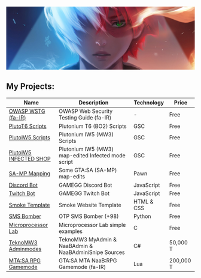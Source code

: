 ![Header MH11 GitHub](todoroki-header.jpg)

## My Projects:

| Name                                                                         | Description                                            | Technology | Price     |
| ---------------------------------------------------------------------------- | ------------------------------------------------------ | ---------- | --------- |
| [OWASP WSTG (fa-IR)](https://github.com/whoismh11/owasp-wstg-fa)             | OWASP Web Security Testing Guide (fa-IR)               | -          | Free      |
| [PlutoT6 Scripts](https://github.com/naabclan/plutot6-scripts)               | Plutonium T6 (BO2) Scripts                             | GSC        | Free      |
| [PlutoIW5 Scripts](https://github.com/naabclan/plutoiw5-scripts)             | Plutonium IW5 (MW3) Scripts                            | GSC        | Free      |
| [PlutoIW5 INFECTED SHOP](https://github.com/naabclan/plutoiw5-inf-shop)      | Plutonium IW5 (MW3) map-edited Infected mode script    | GSC        | Free      |
| [SA-MP Mapping](https://github.com/naabclan/samp-mapping)                    | Some GTA:SA (SA-MP) map-edits                          | Pawn       | Free      |
| [Discord Bot](https://github.com/whoismh11/discord-bot)                      | GAMEGG Discord Bot                                     | JavaScript | Free      |
| [Twitch Bot](https://github.com/whoismh11/twitch-bot)                        | GAMEGG Twitch Bot                                      | JavaScript | Free      |
| [Smoke Template](https://github.com/whoismh11/smoke-template)                | Smoke Website Template                                 | HTML & CSS | Free      |
| [SMS Bomber](https://github.com/whoismh11/sms-bomber)                        | OTP SMS Bomber (+98)                                   | Python     | Free      |
| [Microprocessor Lab](https://github.com/whoismh11/microprocessor-lab)        | Microprocessor Lab simple examples                     | C          | Free      |
| [TeknoMW3 Adminmodes](https://gamegg.ir/files/file/21-teknomw3-admin-source) | TeknoMW3 MyAdmin & NaaBAdmin & NaaBAdminiSnipe Sources | C#         | 50,000 T  |
| [MTA:SA RPG Gamemode](https://gamegg.ir/files/file/11-mta-rpg-gamemode)      | GTA:SA MTA NaaB:RPG Gamemode (fa-IR)                   | Lua        | 200,000 T |
